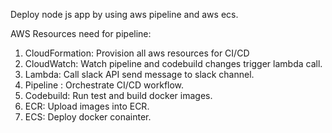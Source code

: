 Deploy node js app by using aws pipeline and aws ecs.  

AWS Resources need for pipeline:
1. CloudFormation: Provision all aws resources for CI/CD
2. CloudWatch: Watch pipeline and codebuild changes trigger lambda call.
3. Lambda: Call slack API send message to slack channel.
4. Pipeline : Orchestrate CI/CD workflow.
5. Codebuild: Run test and build docker images.
6. ECR: Upload images into ECR.
7. ECS: Deploy docker conainter.




